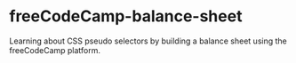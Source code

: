 # freeCodeCamp-balance-sheet
Learning about CSS pseudo selectors by building a balance sheet using the freeCodeCamp platform.
